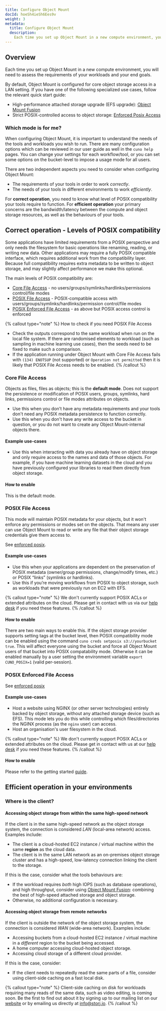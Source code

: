 ```yaml
---
title: Configure Object Mount
docId: hoeSh4ieSh6Ees9v
weight: 3
metadata:
  title: Configure Object Mount
  description:
    Each time you set up Object Mount in a new compute environment, you will need to assess the requirements of your workloads and your end goals.
---
```

## Overview

Each time you set up Object Mount in a new compute environment, you will need to assess the requirements of your workloads and your end goals.

By default, Object Mount is configured for core object storage access in a LAN setting. If you have one of the following specialized use cases, follow the relevant quick start guide:

- High-performance attached storage upgrade (EFS upgrade): [Object Mount Fusion](../getting-started/object-mount-fusion)
- Strict POSIX-controlled access to object storage: [Enforced Posix Access](../getting-started/enforced-posix-access)

### Which mode is for me?

When configuring Object Mount, it is important to understand the needs of the tools and workloads you wish to run. 
There are many configuration options which can be reviewed in our user guide as well in the `cuno help` pages. You can change your settings for each workflow/tool, or you can set some options on the bucket-level to impose a usage mode for all users.

There are two independent aspects you need to consider when configuring Object Mount:

- The requirements of your tools in order to work *correctly*.
- The needs of your tools in different environments to work *efficiently*.

For **correct operation**, you need to know what level of POSIX compatibility your tools require to function. 
For **efficient operation** your primary concerns are the bandwidth/latency between the compute and object storage resources, as well as the behaviours of your tools.

## Correct operation - Levels of POSIX compatibility

Some applications have limited requirements from a POSIX perspective and only needs the filesystem for basic operations like renaming, reading, or writing new data. 
Other applications may require a fully POSIX compatible interface, which requires additional work from the compatibility layer. Because full compatibility requires extra metadata to be written to object storage, and may slightly affect performance we make this optional.

The main levels of POSIX compatibility are:

- [Core File Access](#core-file-access) - no users/groups/symlinks/hardlinks/permissions control/file modes
- [POSIX File Access](#posix-file-access) - POSIX-compatible access with users/groups/symlinks/hardlinks/permission control/file modes
- [POSIX Enforced File Access](#posix-enforced-file-access) - as above but POSIX access control is enforced

{% callout type="note"  %}
How to check if you need POSIX File Access

- Check the outputs correspond to the same workload when run on the local file system. If there are randomised elements to workload (such as sampling in machine learning use cases), then the seeds need to be fixed to make such a comparison.
- If the application running under Object Mount with Core File Access fails with `(134) ENOTSUP` (not supported) or `Operation not permitted` then it is likely that POSIX File Access needs to be enabled.
{% /callout %}

### Core File Access

Objects as files, files as objects; this is the **default mode**. Does not support the persistence or modification of POSIX users, groups, symlinks, hard links, permissions control or file modes attributes on objects.

- Use this when you don’t have any metadata requirements and your tools don't need any POSIX metadata persistence to function correctly.
- Use this when you don't have any write access to the bucket in question, or you do not want to create any Object Mount-internal objects there.

#### Example use-cases

- Use this when interacting with data you already have on object storage and only require access to the names and data of those objects. For example, if you have machine learning datasets in the cloud and you have previously configured your libraries to read them directly from object storage.

#### How to enable

This is the default mode.

### POSIX File Access

This mode will maintain POSIX metadata for your objects, but it won't enforce any permissions or modes set on the objects. That means any user can use Object Mount to read or write any file that their object storage credentials give them access to.

See [enforced posix](../installation/enforced-posix).

#### Example use-cases

- Use this when your applications are dependent on the preservation of POSIX metadata (owner/group permissions, change/modify times, etc.) or POSIX “links” (symlinks or hardlinks).
- Use this if you’re moving workflows from POSIX to object storage, such as workloads that were previously run on EC2 with EFS.

{% callout type="note"  %}
We don't currently support POSIX ACLs or extended attributes on the cloud. Please get in contact with us via our [help desk](https://supportdcs.storj.io/hc/en-us/requests/new) if you need these features.
{% /callout %}

#### How to enable

There are two main ways to enable this. If the object storage provider supports setting tags at the bucket level, then POSIX compatibility mode can be enabled using the command `cuno creds setposix s3://yourbucket true`. This will affect everyone using the bucket and force all Object Mount users of that bucket into POSIX compatability mode. Otherwise it can be enabled manually by a user setting the environment variable `export CUNO_POSIX=1` (valid per-session).

### POSIX Enforced File Access

See [enforced posix](../installation/enforced-posix)

#### Example use-cases

- Host a website using NGINX (or other server technologies) entirely backed by object storage, without any attached storage device (such as EFS). This mode lets you do this while controlling which files/directories the NGINX process (as the `nginx` user) can access.
- Host an organisation's user filesystem in the cloud.

{% callout type="note"  %}
We don't currently support POSIX ACLs or extended attributes on the cloud. Please get in contact with us at our [help desk](https://supportdcs.storj.io/hc/en-us/requests/new) if you need these features.
{% /callout %}

#### How to enable

Please refer to the getting started [guide](../getting-started/enforced-posix-access).

## Efficient operation in your environments

### Where is the client?

#### Accessing object storage from within the same high-speed network

If the client is in the same high-speed network as the object storage system, the connection is considered *LAN* (local-area network) access. Examples include:

- The client is a cloud-hosted EC2 instance / virtual machine within the same **region** as the cloud data.
- The client is in the same LAN network as an on-premises object storage cluster and has a high-speed, low-latency connection linking the client to the storage.

If this is the case, consider what the tools behaviours are:

- If the workload requires *both* high IOPS (such as database operations), and high throughput, consider using [Object Mount Fusion](../getting-started/object-mount-fusion): combining the best of high-speed attached storage and object storage.
- Otherwise, no additional configuration is necessary.

#### Accessing object storage from remote networks

If the client is outside the network of the object storage system, the connection is considered *WAN* (wide-area network). Examples include:

- Accessing buckets from a cloud-hosted EC2 instance / virtual machine in a *different* region to the bucket being accessed.
- A home computer accessing cloud-hosted object storage.
- Accessing cloud storage of a different cloud provider.

If this is the case, consider:

- If the client needs to repeatedly read the same parts of a file, consider using client-side caching on a fast local disk.

{% callout type="note"  %}
Client-side caching on disk for workloads requiring many reads of the same data, such as video editing, is coming soon. Be the first to find out about it by signing up to our mailing list on our [website](https://storj.io) or by emailing us directly at [info@storj.io](mailto:info@storj.io).
{% /callout %}
